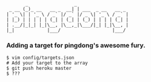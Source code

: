            _                 _                   
     _ __ (_)_ __   __ _  __| | ___  _ __   __ _ 
    | '_ \| | '_ \ / _` |/ _` |/ _ \| '_ \ / _` |
    | |_) | | | | | (_| | (_| | (_) | | | | (_| |
    | .__/|_|_| |_|\__, |\__,_|\___/|_| |_|\__, |
    |_|            |___/                   |___/ 


### Adding a target for pingdong's awesome fury.

    $ vim config/targets.json
    # Add your target to the array
    $ git push heroku master
    $ ???


